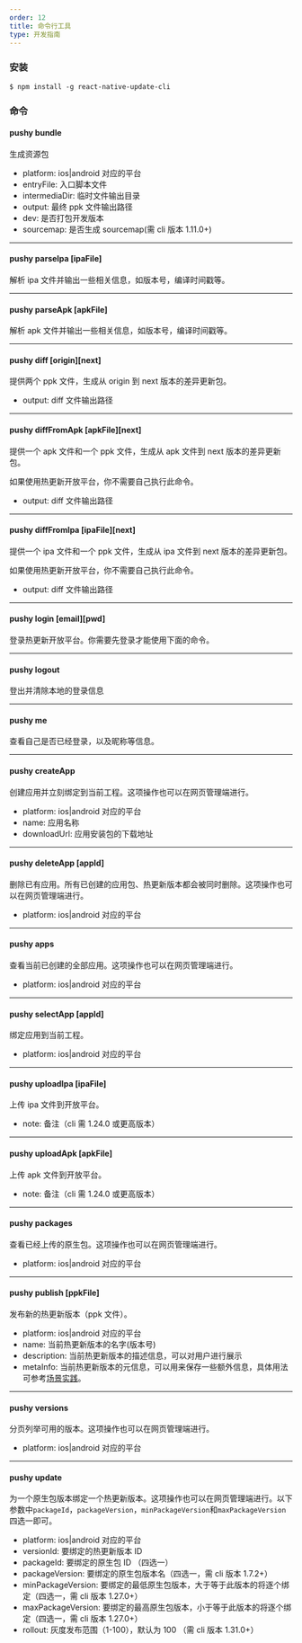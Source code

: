 ```yaml
---
order: 12
title: 命令行工具
type: 开发指南
---
```


### 安装

```
$ npm install -g react-native-update-cli
```

### 命令

#### pushy bundle

生成资源包

- platform: ios|android 对应的平台
- entryFile: 入口脚本文件
- intermediaDir: 临时文件输出目录
- output: 最终 ppk 文件输出路径
- dev: 是否打包开发版本
- sourcemap: 是否生成 sourcemap(需 cli 版本 1.11.0+)

---

#### pushy parseIpa [ipaFile]

解析 ipa 文件并输出一些相关信息，如版本号，编译时间戳等。

---

#### pushy parseApk [apkFile]

解析 apk 文件并输出一些相关信息，如版本号，编译时间戳等。

---

#### pushy diff [origin][next]

提供两个 ppk 文件，生成从 origin 到 next 版本的差异更新包。

- output: diff 文件输出路径

---

#### pushy diffFromApk [apkFile][next]

提供一个 apk 文件和一个 ppk 文件，生成从 apk 文件到 next 版本的差异更新包。

如果使用热更新开放平台，你不需要自己执行此命令。

- output: diff 文件输出路径

---

#### pushy diffFromIpa [ipaFile][next]

提供一个 ipa 文件和一个 ppk 文件，生成从 ipa 文件到 next 版本的差异更新包。

如果使用热更新开放平台，你不需要自己执行此命令。

- output: diff 文件输出路径

---

#### pushy login [email][pwd]

登录热更新开放平台。你需要先登录才能使用下面的命令。

---

#### pushy logout

登出并清除本地的登录信息

---

#### pushy me

查看自己是否已经登录，以及昵称等信息。

---

#### pushy createApp

创建应用并立刻绑定到当前工程。这项操作也可以在网页管理端进行。

- platform: ios|android 对应的平台
- name: 应用名称
- downloadUrl: 应用安装包的下载地址

---

#### pushy deleteApp [appId]

删除已有应用。所有已创建的应用包、热更新版本都会被同时删除。这项操作也可以在网页管理端进行。

- platform: ios|android 对应的平台

---

#### pushy apps

查看当前已创建的全部应用。这项操作也可以在网页管理端进行。

- platform: ios|android 对应的平台

---

#### pushy selectApp [appId]

绑定应用到当前工程。

- platform: ios|android 对应的平台

---

#### pushy uploadIpa [ipaFile]

上传 ipa 文件到开放平台。

- note: 备注（cli 需 1.24.0 或更高版本）

---

#### pushy uploadApk [apkFile]

上传 apk 文件到开放平台。

- note: 备注（cli 需 1.24.0 或更高版本）

---

#### pushy packages

查看已经上传的原生包。这项操作也可以在网页管理端进行。

- platform: ios|android 对应的平台

---

#### pushy publish [ppkFile]

发布新的热更新版本（ppk 文件）。

- platform: ios|android 对应的平台
- name: 当前热更新版本的名字(版本号)
- description: 当前热更新版本的描述信息，可以对用户进行展示
- metaInfo: 当前热更新版本的元信息，可以用来保存一些额外信息，具体用法可参考[场景实践](bestpractice#%E5%85%83%E4%BF%A1%E6%81%AFmeta-info%E7%9A%84%E4%BD%BF%E7%94%A8)。

---

#### pushy versions

分页列举可用的版本。这项操作也可以在网页管理端进行。

- platform: ios|android 对应的平台

---

#### pushy update

为一个原生包版本绑定一个热更新版本。这项操作也可以在网页管理端进行。以下参数中`packageId`，`packageVersion`，`minPackageVersion`和`maxPackageVersion`四选一即可。

- platform: ios|android 对应的平台
- versionId: 要绑定的热更新版本 ID
- packageId: 要绑定的原生包 ID （四选一）
- packageVersion: 要绑定的原生包版本名（四选一，需 cli 版本 1.7.2+）
- minPackageVersion: 要绑定的最低原生包版本，大于等于此版本的将逐个绑定（四选一，需 cli 版本 1.27.0+）
- maxPackageVersion: 要绑定的最高原生包版本，小于等于此版本的将逐个绑定（四选一，需 cli 版本 1.27.0+）
- rollout: 灰度发布范围（1-100），默认为 100 （需 cli 版本 1.31.0+）

